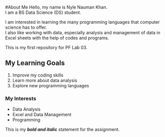 #About Me
Hello, my name is Nyle Nauman Khan.  
I am a BS Data Science (DS) student.  

I am interested in learning the many programming languages that computer science has to offer.  
I also like working with data, especially analysis and management of data in Excel sheets with the help of codes and programs.  

This is my first repository for PF Lab 03.

## My Learning Goals
1. Improve my coding skills
2. Learn more about data analysis
3. Explore new programming languages

### My Interests
- Data Analysis
- Excel and Data Management
- Programming

This is my ***bold and italic*** statement for the assignment.
